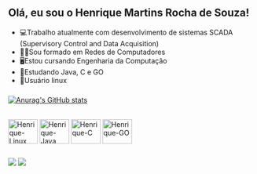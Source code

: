 ## Olá, eu sou o Henrique Martins Rocha de Souza!

- 💻Trabalho atualmente com desenvolvimento de sistemas SCADA (Supervisory Control and Data Acquisition)
- 👨‍🎓Sou formado em Redes de Computadores
- 🖥Estou cursando Engenharia da Computação
- 📖Estudando Java, C e GO
- 🐧Usuário linux
  
###

[![Anurag's GitHub stats](https://github-readme-stats.vercel.app/api?username=Henrique-MRS&show_icons=true&theme=dark)](https://github.com/Henrique-MRS/Henrique-MRS)

<div style="display: inline_block"><br>
  <img align="center" alt="Henrique-Linux" height="50" width="60" src="https://cdn.jsdelivr.net/gh/devicons/devicon/icons/linux/linux-original.svg">
  <img align="center" alt="Henrique-Java" height="50" width="60" src="https://cdn.jsdelivr.net/gh/devicons/devicon/icons/java/java-original-wordmark.svg">
  <img align="center" alt="Henrique-C" height="50" width="60" src="https://cdn.jsdelivr.net/gh/devicons/devicon/icons/c/c-original.svg">
  <img align="center" alt="Henrique-GO" height="50" width="60" src="https://cdn.jsdelivr.net/gh/devicons/devicon@latest/icons/go/go-original.svg">
</div>

##
 
<div> 
  <a href="https://www.linkedin.com/in/henrique-rocha-94199418a/" target="_blank"><img src="https://img.shields.io/badge/-LinkedIn-%230077B5?style=for-the-badge&logo=linkedin&logoColor=white" target="_blank"></a> 
  <a href = "mailto:henrique_mrs@outlook.com"><img src="https://img.shields.io/badge/Microsoft_Outlook-0078D4?style=for-the-badge&logo=microsoft-outlook&logoColor=white"></a>
</div>
